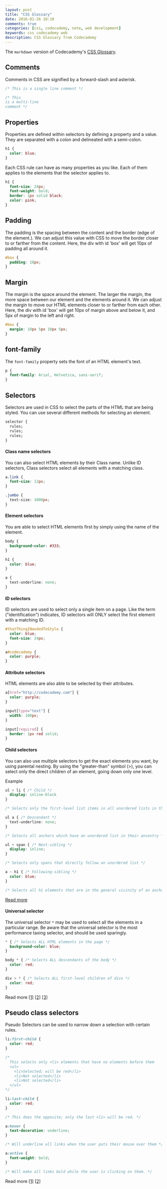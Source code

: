 ```yaml
---
layout: post
title: "CSS Glossary"
date: 2016-01-26 10:10
comments: true
categories: [css, codecademy, note, web development]
keywords: css codecademy web
description: CSS Glossary from Codecademy
---
```


The `markdown` version of Codecademy's [CSS Glossary](https://www.codecademy.com/articles/glossary-css).

## Comments

Comments in CSS are signified by a forward-slash and asterisk.

``` css
/* This is a single line comment */
```

``` css
/* This
is a multi-line
comment */
```

## Properties

Properties are defined within selectors by defining a property and a value. They are separated with a colon and delineated with a semi-colon.

``` css
h1 {
  color: blue;
}
```

Each CSS rule can have as many properties as you like. Each of them applies to the elements that the selector applies to.

``` css
h1 {
  font-size: 24px;
  font-weight: bold;
  border: 1px solid black;
  color: pink;
}
```

## Padding

The padding is the spacing between the content and the border (edge of the element.). We can adjust this value with CSS to move the border closer to or farther from the content. Here, the div with id 'box' will get 10px of padding all around it.

``` css
#box {
  padding: 10px;
}
```

## Margin

The margin is the space around the element. The larger the margin, the more space between our element and the elements around it. We can adjust the margin to move our HTML elements closer to or farther from each other. Here, the div with id 'box' will get 10px of margin above and below it, and 5px of margin to the left and right.

``` css
#box {
  margin: 10px 5px 10px 5px;
}
```

## font-family

The `font-family` property sets the font of an HTML element's text.

``` css
p {
  font-family: Arial, Helvetica, sans-serif;
}
```

## Selectors

Selectors are used in CSS to select the parts of the HTML that are being styled. You can use several different methods for selecting an element.

``` css
selector {
  rules;
  rules;
  rules;
}
```

#### Class name selectors

You can also select HTML elements by their Class name. Unlike ID selectors, Class selectors select all elements with a matching class.

``` css
a.link {
  font-size: 12px;
}
```

``` css
.jumbo {
  text-size: 1000px;
}
```

#### Element selectors

You are able to select HTML elements first by simply using the name of the element.

``` css
body {
  background-color: #333;
}
```

``` css
h1 {
  color: blue;
}
```

``` css
a {
  text-underline: none;
}
```

#### ID selectors

ID selectors are used to select only a single item on a page. Like the term ("identification") indicates, ID selectors will ONLY select the first element with a matching ID.

``` css
#thatThingINeededToStyle {
  color: blue;
  font-size: 24px;
}
```

``` css
a#codecademy {
  color: purple;
}
```

#### Attribute selectors

HTML elements are also able to be selected by their attributes.

``` css
a[href="http://codecademy.com"] {
  color: purple;
}
```

``` css
input[type="text"] {
  width: 100px;
}
```

``` css
input[required] {
  border: 1px red solid;
}
```

#### Child selectors

You can also use multiple selectors to get the exact elements you want, by using parental nesting. By using the "greater-than" symbol (>), you can select only the direct children of an element, going down only one level.

Example

``` css
ul > li { /* Child */
  display: inline-block
}

/* Selects only the first-level list items in all unordered lists in the HTML */
```

``` css
ul a { /* Descendant */
  text-underline: none;
}

/* Selects all anchors which have an unordered list in their ancestry */
```

``` css
ul + span { /* Next-sibling */
  display: inline;
}

/* Selects only spans that directly follow an unordered list */
```

``` css
a ~ h1 { /* Following-sibling */
  color: blue;
}

/* Selects all h1 elements that are in the general vicinity of an anchor */
```

[Read more](
https://developer.mozilla.org/en-US/docs/Web/CSS/Descendant_selectors)

#### Universal selector

The universal selector `*` may be used to select all the elements in a particular range. Be aware that the universal selector is the most performance taxing selector, and should be used sparingly.

``` css
* { /* Selects ALL HTML elements in the page */
  background-color: blue;
}
```

``` css
body * { /* Selects ALL descendants of the body */
  color: red;
}
```

``` css
div > * { /* Selects ALL first-level children of divs */
  color: red;
}
```

Read more
[[1]](https://developer.mozilla.org/en-US/docs/Web/CSS/Universal_selectors)
[[2]](http://www.stevesouders.com/blog/2009/06/18/simplifying-css-selectors/)
[[3]](http://dev.opera.com/articles/view/27-css-basics/#universal)

## Pseudo class selectors

Pseudo Selectors can be used to narrow down a selection with certain rules.

``` css
li:first-child {
  color: red;
}

/*
  This selects only <li> elements that have no elements before them
  <ul>
    <li>Selected; will be red</li>
    <li>Not selected</li>
    <li>Not selected</li>
  </ul>
*/
```

``` css
li:last-child {
  color: red;
}

/* This does the opposite; only the last <li> will be red. */
```

``` css
a:hover {
  text-decoration: underline;
}

/* Will underline all links when the user puts their mouse over them */
```

``` css
a:active {
  font-weight: bold;
}

/* Will make all links bold while the user is clicking on them. */
```

Read more
[[1]](https://developer.mozilla.org/en-US/docs/Web/CSS/Pseudo-classes)
[[2]](http://dev.opera.com/articles/view/27-css-basics/#pseudoclasses)
